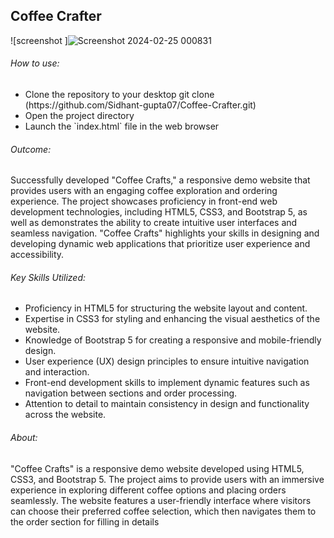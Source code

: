 <h2>Coffee Crafter</h2>

![screenshot ]![Screenshot 2024-02-25 000831](https://github.com/Sidhant-gupta07/Cofee-Crafter/assets/133968577/fcf2dadd-407f-41b8-9174-eae9181f9f61)


 <div>
   <h6> How to use:</h6>
   <ul>
     <li>Clone the repository to your desktop
     git clone (https://github.com/Sidhant-gupta07/Coffee-Crafter.git)
     </li>
     <li>Open the project directory</li>
     <li>Launch the `index.html` file in the web browser </li>
   </ul>
 </div>

<div>
   <h6> Outcome:</h6>
   <p>Successfully developed "Coffee Crafts," a responsive demo website that provides users with an engaging coffee exploration and ordering experience. The project showcases proficiency in front-end web development technologies, including HTML5, CSS3, and Bootstrap 5, as well as demonstrates the ability to create intuitive user interfaces and seamless navigation. "Coffee Crafts" highlights your skills in designing and developing dynamic web applications that prioritize user experience and accessibility.</p>
 </div>
 
 <div>
  <h6> Key Skills Utilized:</h6>
  <ul>
   <li>Proficiency in HTML5 for structuring the website layout and content.</li>
   <li>Expertise in CSS3 for styling and enhancing the visual aesthetics of the website.</li>
   <li>Knowledge of Bootstrap 5 for creating a responsive and mobile-friendly design.</li>
   <li>User experience (UX) design principles to ensure intuitive navigation and interaction.</li>
   <li>Front-end development skills to implement dynamic features such as navigation between sections and order processing.</li>
   <li>Attention to detail to maintain consistency in design and functionality across the website.</li>
  </ul>
 </div>
 
 <h6>About:</h6>
 <p>"Coffee Crafts" is a responsive demo website developed using HTML5, CSS3, and Bootstrap 5. The project aims to provide users with an immersive experience in exploring different coffee options and placing orders seamlessly. The website features a user-friendly interface where visitors can choose their preferred coffee selection, which then navigates them to the order section for filling in details</p>
